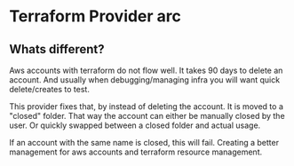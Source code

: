 # Terraform Provider arc 

## Whats different?

Aws accounts with terraform do not flow well. It takes 90 days to delete an account. And usually when debugging/managing infra you will want quick delete/creates to test. 

This provider fixes that, by instead of deleting the account. It is moved to a "closed" folder. That way the account can either be manually closed by the user. Or quickly swapped between a closed folder and actual usage. 

If an account with the same name is closed, this will fail. Creating a better management for aws accounts and terraform resource management. 
